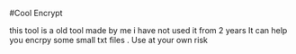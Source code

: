 #Cool Encrypt

this tool is a old tool made by me i have not used  it  from 2 years It can help you encrpy some small txt files .
Use at your own risk

